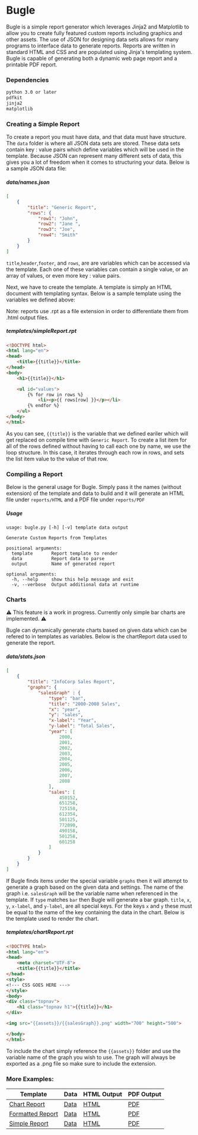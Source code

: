 # Bugle

Bugle is a simple report generator which leverages Jinja2 and Matplotlib to allow you to create fully featured custom reports
including graphics and other assets. The use of JSON for designing data sets allows for many programs to interface data to 
generate reports. Reports are written in standard HTML and CSS and are populated using Jinja's templating system. Bugle is
capable of generating both a dynamic web page report and a printable PDF report. 

### Dependencies

```bash
python 3.0 or later
pdfkit
jinja2
matplotlib
```

### Creating a Simple Report

To create a report you must have data, and that data must have structure. The ```data``` folder is where all JSON data sets are stored. These data sets contain key : value pairs which define variables which will be used in the template. Because JSON can represent many different sets of data, this gives you a lot of freedom when it comes to structuring your data. Below is a sample JSON data file:

##### data/names.json

```json
[
    {
        "title": "Generic Report",
        "rows": {
            "row1": "John",
            "row2": "Jane ",
            "row3": "Joe",
            "row4": "Smith"
        }
    }
]
```

```title```,```header```,```footer```, and ```rows```, are are variables which can be accessed via the template. Each one of these variables can contain a single value, or an array of values, or even more key : value pairs.

Next, we have to create the template. A template is simply an HTML document with templating syntax. Below is a sample template using the variables we defined above:

Note: reports use .rpt as a file extension in order to differentiate them from .html output files.

##### templates/simpleReport.rpt

```HTML
<!DOCTYPE html>
<html lang="en">
<head>
    <title>{{title}}</title>
</head>
<body>
    <h1>{{title}}</h1>

    <ul id="values">
        {% for row in rows %}
            <li><p>{{ rows[row] }}</p></li>
        {% endfor %}
    </ul>
</body>
</html>
```

As you can see, ```{{title}}``` is the variable that we defined eariler which will get replaced on compile time with  ```Generic Report```. To create a list item for all of the rows defined without having to call each one by name, we use the loop structure. In this case, it iterates through each row in rows, and sets the list item value to the value of that row.

### Compiling a Report

Below is the general usage for Bugle. Simply pass it the names (without extension) of the template and data to build and it will generate an HTML file under ```reports/HTML``` and a PDF file under ```reports/PDF```

##### Usage
```
usage: bugle.py [-h] [-v] template data output

Generate Custom Reports from Templates

positional arguments:
  template       Report template to render
  data           Report data to parse
  output         Name of generated report

optional arguments:
  -h, --help     show this help message and exit
  -v, --verbose  Output additional data at runtime
```

### Charts

:warning: This feature is a work in progress. Currently only simple bar charts are implemented. :warning:

Bugle can dynamically generate charts based on given data which can be refered to in templates as variables. Below is the chartReport data used to generate the report. 

##### data/stats.json

```json
[
    {
        "title": "InfoCorp Sales Report",
        "graphs": {
            "salesGraph" : {
                "type": "bar",
                "title": "2000-2008 Sales",
                "x": "year",
                "y": "sales",
                "x-label": "Year",
                "y-label": "Total Sales",
                "year": [
                    2000,
                    2001,
                    2002,
                    2003,
                    2004,
                    2005,
                    2006,
                    2007,
                    2008
                ],
                "sales": [
                    450152,
                    651258,
                    725158,
                    612354,
                    501125,
                    772890,
                    490158,
                    501258,
                    601258
                ]
            }
        }
    }
]
```

If Bugle finds items under the special variable ```graphs``` then it will attempt to generate a graph based on the given data and settings. The name of the graph i.e. ```salesGraph``` will be the variable name when referenced in the template. If ```type``` matches ```bar``` then Bugle will generate a bar graph. ```title```, ```x```, ```y```, ```x-label```, and ```y-label```, are all special keys. For the keys ```x``` and ```y``` these must be equal to the name of the key containing the data in the chart. Below is the template used to render the chart.

##### templates/chartReport.rpt

```HTML
<!DOCTYPE html>
<html lang="en">
<head>
    <meta charset="UTF-8">
    <title>{{title}}</title>
</head>
<style>
<!--- CSS GOES HERE --->
</style>
<body>
<div class="topnav">
    <h1 class="topnav h1">{{title}}</h1>
</div>

<img src="{{assets}}/{{salesGraph}}.png" width="700" height="500">

</body>
</html>
```
To include the chart simply reference the ```{{assets}}``` folder and use the variable name of the graph you wish to use. The graph will always be exported as a .png file so make sure to include the extension. 

### More Examples:


Template | Data | HTML Output | PDF Output
--- | --- | --- | ---
[Chart Report](templates/chartReport.rpt) | [Data](data/stats.json) | [HTML](reports/html/chartReport.html) | [PDF](reports/pdf/chartReport.pdf)
[Formatted Report](templates/formattedReport.rpt) | [Data](data/employeeData.json) | [HTML](reports/html/formattedReport.html) | [PDF](reports/pdf/formattedReport.pdf)
[Simple Report](templates/simpleReport.rpt) | [Data](data/names.json) | [HTML](reports/html/simpleReport.html) | [PDF](reports/pdf/simpleReport.pdf)
